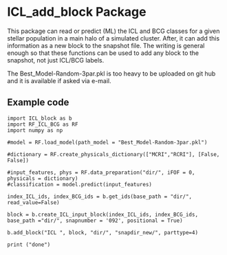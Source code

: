 # ICL_add_block Package

This package can read or predict (ML) the ICL and BCG classes for a given
stellar population in a main halo of a simulated cluster. After, it can add
this information as a new block to the snapshot file. The writing is general
enough so that these functions can be used to add any block to the snapshot,
not just ICL/BCG labels. 

The Best_Model-Random-3par.pkl is too heavy to be uploaded on git hub and it is available if asked via e-mail.

## Example code
```
import ICL_block as b
import RF_ICL_BCG as RF
import numpy as np

#model = RF.load_model(path_model = "Best_Model-Random-3par.pkl")

#dictionary = RF.create_physicals_dictionary(["MCRI","RCRI"], [False, False])

#input_features, phys = RF.data_preparation("dir/", iFOF = 0, physicals = dictionary)
#classification = model.predict(input_features)

index_ICL_ids, index_BCG_ids = b.get_ids(base_path = "dir/", read_value=False)

block = b.create_ICL_input_block(index_ICL_ids, index_BCG_ids, base_path ="dir/", snapnumber = '092', positional = True)

b.add_block("ICL ", block, "dir/", "snapdir_new/", parttype=4)

print ("done")
```
